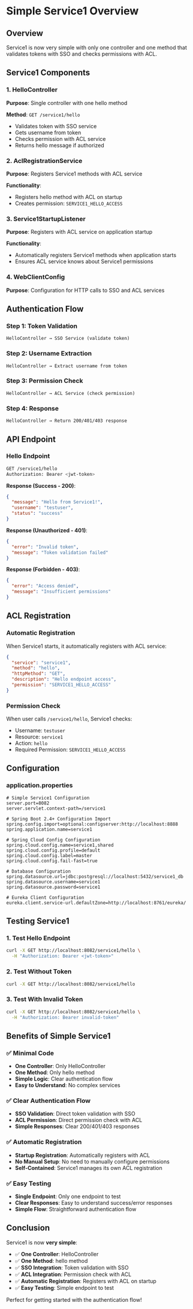 # Simple Service1 Overview

## Overview
Service1 is now very simple with only one controller and one method that validates tokens with SSO and checks permissions with ACL.

## Service1 Components

### 1. HelloController
**Purpose**: Single controller with one hello method

**Method**: `GET /service1/hello`
- Validates token with SSO service
- Gets username from token
- Checks permission with ACL service
- Returns hello message if authorized

### 2. AclRegistrationService
**Purpose**: Registers Service1 methods with ACL service

**Functionality**:
- Registers hello method with ACL on startup
- Creates permission: `SERVICE1_HELLO_ACCESS`

### 3. Service1StartupListener
**Purpose**: Registers with ACL service on application startup

**Functionality**:
- Automatically registers Service1 methods when application starts
- Ensures ACL service knows about Service1 permissions

### 4. WebClientConfig
**Purpose**: Configuration for HTTP calls to SSO and ACL services

## Authentication Flow

### Step 1: Token Validation
```
HelloController → SSO Service (validate token)
```

### Step 2: Username Extraction
```
HelloController → Extract username from token
```

### Step 3: Permission Check
```
HelloController → ACL Service (check permission)
```

### Step 4: Response
```
HelloController → Return 200/401/403 response
```

## API Endpoint

### Hello Endpoint
```bash
GET /service1/hello
Authorization: Bearer <jwt-token>
```

**Response (Success - 200)**:
```json
{
  "message": "Hello from Service1!",
  "username": "testuser",
  "status": "success"
}
```

**Response (Unauthorized - 401)**:
```json
{
  "error": "Invalid token",
  "message": "Token validation failed"
}
```

**Response (Forbidden - 403)**:
```json
{
  "error": "Access denied",
  "message": "Insufficient permissions"
}
```

## ACL Registration

### Automatic Registration
When Service1 starts, it automatically registers with ACL service:

```json
{
  "service": "service1",
  "method": "hello",
  "httpMethod": "GET",
  "description": "Hello endpoint access",
  "permission": "SERVICE1_HELLO_ACCESS"
}
```

### Permission Check
When user calls `/service1/hello`, Service1 checks:
- Username: `testuser`
- Resource: `service1`
- Action: `hello`
- Required Permission: `SERVICE1_HELLO_ACCESS`

## Configuration

### application.properties
```properties
# Simple Service1 Configuration
server.port=8082
server.servlet.context-path=/service1

# Spring Boot 2.4+ Configuration Import
spring.config.import=optional:configserver:http://localhost:8888
spring.application.name=service1

# Spring Cloud Config Configuration
spring.cloud.config.name=service1,shared
spring.cloud.config.profile=default
spring.cloud.config.label=master
spring.cloud.config.fail-fast=true

# Database Configuration
spring.datasource.url=jdbc:postgresql://localhost:5432/service1_db
spring.datasource.username=service1
spring.datasource.password=service1

# Eureka Client Configuration
eureka.client.service-url.defaultZone=http://localhost:8761/eureka/
```

## Testing Service1

### 1. Test Hello Endpoint
```bash
curl -X GET http://localhost:8082/service1/hello \
  -H "Authorization: Bearer <jwt-token>"
```

### 2. Test Without Token
```bash
curl -X GET http://localhost:8082/service1/hello
```

### 3. Test With Invalid Token
```bash
curl -X GET http://localhost:8082/service1/hello \
  -H "Authorization: Bearer invalid-token"
```

## Benefits of Simple Service1

### ✅ **Minimal Code**
- **One Controller**: Only HelloController
- **One Method**: Only hello method
- **Simple Logic**: Clear authentication flow
- **Easy to Understand**: No complex services

### ✅ **Clear Authentication Flow**
- **SSO Validation**: Direct token validation with SSO
- **ACL Permission**: Direct permission check with ACL
- **Simple Responses**: Clear 200/401/403 responses

### ✅ **Automatic Registration**
- **Startup Registration**: Automatically registers with ACL
- **No Manual Setup**: No need to manually configure permissions
- **Self-Contained**: Service1 manages its own ACL registration

### ✅ **Easy Testing**
- **Single Endpoint**: Only one endpoint to test
- **Clear Responses**: Easy to understand success/error responses
- **Simple Flow**: Straightforward authentication flow

## Conclusion

Service1 is now **very simple**:
- ✅ **One Controller**: HelloController
- ✅ **One Method**: hello method
- ✅ **SSO Integration**: Token validation with SSO
- ✅ **ACL Integration**: Permission check with ACL
- ✅ **Automatic Registration**: Registers with ACL on startup
- ✅ **Easy Testing**: Simple endpoint to test

Perfect for getting started with the authentication flow!
